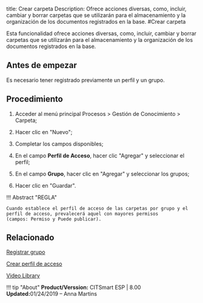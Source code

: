 title: Crear carpeta
Description: Ofrece acciones diversas, como, incluir, cambiar y borrar carpetas que se utilizarán para el almacenamiento y la organización de los documentos registrados en la base.
#Crear carpeta


Esta funcionalidad ofrece acciones diversas, como, incluir, cambiar y borrar
carpetas que se utilizarán para el almacenamiento y la organización de los
documentos registrados en la base.

Antes de empezar
--------------------

Es necesario tener registrado previamente un perfil y un grupo.

Procedimiento
-----------------

1.  Acceder al menú principal Procesos \> Gestión de Conocimiento \> Carpeta;

2.  Hacer clic en "Nuevo";

3.  Completar los campos disponibles;

4.  En el campo **Perfil de Acceso**, hacer clic "Agregar" y seleccionar el
    perfil;

5.  En el campo **Grupo**, hacer clic en "Agregar" y seleccionar los grupos;

6.  Hacer clic en "Guardar".


!!! Abstract "REGLA"

    Cuando establece el perfil de acceso de las carpetas por grupo y el perfil de acceso, prevalecerá aquel con mayores permisos             (campos: Permiso y Puede publicar).


Relacionado
-----------

[Registrar grupo](/es-es/citsmart-esp-8/initial-settings/access-settings/user/register-groups.html)

[Crear perfil de acceso](/es-es/citsmart-esp-8/initial-settings/access-settings/profile/create-profile-access.html)


<i class='fa fa-youtube-play  fa-2x' style='color:#97ce17;vertical-align: middle;'> </i> [Video Library](https://www.youtube.com/playlist?list=PLB5qK2uzf2ROzG1nEl9sfg_Y3Hy6spefP)

!!! tip "About"
    <b>Product/Verssion:</b> CITSmart ESP | 8.00 &nbsp;&nbsp;
    <b>Updated:</b>01/24/2019 – Anna Martins 

